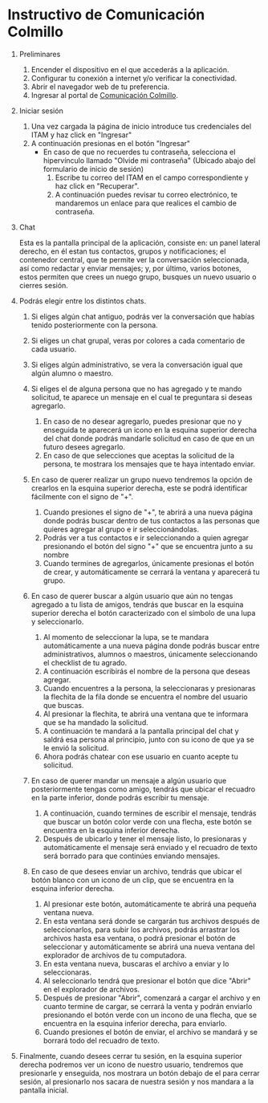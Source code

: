 # Instructivo de Comunicación Colmillo


1. Preliminares
    1. Encender el dispositivo en el que accederás a la aplicación.
    1. Configurar tu conexión a internet y/o verificar la conectividad.
    1. Abrir el navegador web de tu preferencia.
    1. Ingresar al portal de [Comunicación Colmillo](https://pr.to/9Q0PLU/).

1. Iniciar sesión
 
    1. Una vez cargada la página de inicio introduce tus credenciales del ITAM y haz click en  "Ingresar"
    1. A continuación presionas en el botón "Ingresar"
        * En caso de que no recuerdes tu contraseña, selecciona el hipervínculo llamado "Olvide mi contraseña" (Ubicado abajo del formulario de inicio de sesión)
            1. Escribe tu correo del ITAM en el campo correspondiente y haz click en "Recuperar".
            1. A continuación puedes revisar tu correo electrónico, te mandaremos un enlace para que realices el cambio de contraseña.
 
 1. Chat
 
     Esta es la pantalla principal de la aplicación, consiste en: un panel lateral derecho, en él estan tus contactos, grupos y notificaciones; el contenedor central, que te permite ver la conversación seleccionada, así como redactar y enviar mensajes; y, por último, varios botones, estos permiten que crees un nuego grupo, busques un nuevo usuario o cierres sesión.
     
 1. Podrás elegir entre los distintos chats.
    1. Si eliges algún chat antiguo, podrás ver la conversación que habías tenido posteriormente con la persona.
    1. Si eliges un chat grupal, veras por colores a cada comentario de cada usuario.
    1. Si eliges algún administrativo, se vera la conversación igual que algún alumno o maestro.
    1. Si eliges el de alguna persona que no has agregado y te mando solicitud, te aparece un mensaje en el cual te preguntara si deseas agregarlo.
       1. En caso de no desear agregarlo, puedes presionar que no y enseguida te aparecerá un icono en la esquina superior derecha del chat donde podrás mandarle solicitud en caso de que en un futuro desees agregarlo.
       1. En caso de que selecciones que aceptas la solicitud de la persona, te mostrara los mensajes que te haya intentado enviar.
    
    1. En caso de querer realizar un grupo nuevo tendremos la opción de crearlos en la esquina superior derecha, este se podrá identificar fácilmente con el signo de "+".
       1. Cuando presiones el signo de "+", te abrirá a una nueva página donde podrás buscar dentro de tus contactos a las personas que quieres agregar al grupo e ir seleccionándolas.
       1. Podrás ver a tus contactos e ir seleccionando a quien agregar presionando el botón del signo "+" que se encuentra junto a su nombre
       1. Cuando termines de agregarlos, únicamente presionas el botón de crear, y automáticamente se cerrará la ventana y aparecerá tu grupo.
    
    1. En caso de querer buscar a algún usuario que aún no tengas agregado a tu lista de amigos, tendrás que buscar en la esquina superior derecha el botón caracterizado con el símbolo de una lupa y seleccionarlo.
       1. Al momento de seleccionar la lupa, se te mandara automáticamente a una nueva página donde podrás buscar entre administrativos, alumnos o maestros, únicamente seleccionando el checklist de tu agrado.
       1. A continuación escribirás el nombre de la persona que deseas agregar.
       1. Cuando encuentres a la persona, la seleccionaras y presionaras la flechita de la fila donde se encuentra el nombre del usuario que buscas.
       1. Al presionar la flechita, te abrirá una ventana que te informara que se ha mandado la solicitud.
       1. A continuación te mandará a la pantalla principal del chat y saldrá esa persona al principio, junto con su icono de que ya se le envió la solicitud.
       1. Ahora podrás chatear con ese usuario en cuanto acepte tu solicitud.
    
    1. En caso de querer mandar un mensaje a algún usuario que posteriormente tengas como amigo, tendrás que ubicar el recuadro en la parte inferior, donde podrás escribir tu mensaje.
       1. A continuación, cuando termines de escribir el mensaje, tendrás que buscar un botón color verde con una flecha, este botón se encuentra en la esquina inferior derecha.
       1. Después de ubicarlo y tener el mensaje listo, lo presionaras y automáticamente el mensaje será enviado y el recuadro de texto será borrado para que continúes enviando mensajes.
    
    1. En caso de que desees enviar un archivo, tendrás que ubicar el botón blanco con un icono de un clip, que se encuentra en la esquina inferior derecha.
       1. Al presionar este botón, automáticamente te abrirá una pequeña ventana nueva.
       1. En esta ventana será donde se cargarán tus archivos después de seleccionarlos, para subir los archivos, podrás arrastrar los archivos hasta esa ventana, o podrá presionar el botón de seleccionar y automáticamente se abrirá una nueva ventana del explorador de archivos de tu computadora.
       1. En esta ventana nueva, buscaras el archivo a enviar y lo seleccionaras.
       1. Al seleccionarlo tendrá que presionar el botón que dice "Abrir" en el explorador de archivos.
       1. Después de presionar "Abrir", comenzará a cargar el archivo y en cuanto termine de cargar, se cerrará la venta y podrán enviarlo presionando el botón verde con un incono de una flecha, que se encuentra en la esquina inferior derecha, para enviarlo.
       1. Cuando presiones el botón de enviar, el archivo se mandará y se borrará todo del recuadro de texto.
 
 1. Finalmente, cuando desees cerrar tu sesión, en la esquina superior derecha podremos ver un icono de nuestro usuario, tendremos que presionarle y enseguida, nos mostrara un botón debajo de el para cerrar sesión, al presionarlo nos sacara de nuestra sesión y nos mandara a la pantalla inicial.
      

